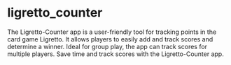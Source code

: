 # ligretto_counter

The Ligretto-Counter app is a user-friendly tool for tracking points in the card game Ligretto. It allows players to easily add and track scores and determine a winner. Ideal for group play, the app can track scores for multiple players. Save time and track scores with the Ligretto-Counter app.
